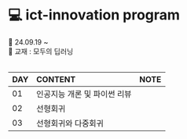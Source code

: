 # 💻 ict-innovation program

📌 24.09.19 ~ <br>
📌 교재 : 모두의 딥러닝<br><br>

| DAY | CONTENT | NOTE
|:--   |:--  |:--      |
| 01 | 인공지능 개론 및 파이썬 리뷰 | |
| 02 | 선형회귀 | |
| 03 | 선형회귀와 다중회귀 |  |
